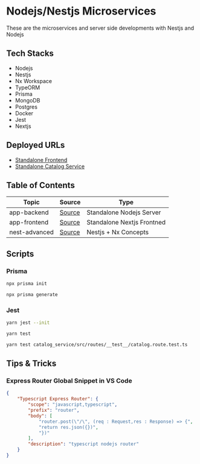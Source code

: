 # Nodejs/Nestjs Microservices

These are the microservices and server side developments with Nestjs and Nodejs

## Tech Stacks

- Nodejs
- Nestjs
- Nx Workspace
- TypeORM
- Prisma
- MongoDB
- Postgres
- Docker
- Jest
- Nextjs

## Deployed URLs

- [Standalone Frontend](https://node-ms.vercel.app/)
- [Standalone Catalog Service](https://node-kafka-catalog.onrender.com/api/v1/catalog)

## Table of Contents

| Topic         | Source                    | Type                       |
| ------------- | ------------------------- | -------------------------- |
| app-backend   | [Source](./app-backend/)  | Standalone Nodejs Server   |
| app-frontend  | [Source](./app-frontend)  | Standalone Nextjs Frontned |
| nest-advanced | [Source](./nest-advanced) | Nestjs + Nx Concepts       |

## Scripts

### Prisma

```bash
npx prisma init
```

```bash
npx prisma generate
```

### Jest

```bash
yarn jest --init
```

```bash
yarn test
```

```bash
yarn test catalog_service/src/routes/__test__/catalog.route.test.ts
```

## Tips & Tricks

### Express Router Global Snippet in VS Code

```json
{
	"Typescript Express Router": {
		"scope": "javascript,typescript",
		"prefix": "router",
		"body": [
			"router.post(\"/\", (req : Request,res : Response) => {",
			"return res.json({})",
			"})"
		],
		"description": "typescript nodejs router"
	}
}
```
